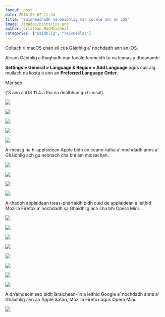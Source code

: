```yaml
---
layout: post
date: 2018-05-07 11:34
title: "Suidheachadh na Gàidhlig mar locale ann an iOS"
image: /images/posts/ios.png
author: Crìstean MacMhìcheil
categories: ["Gàidhlig", "Teicneòlas"]
---
```


Coltach ri macOS chan eil cùs Gàidhlig a’ nochdadh ann an iOS.

Airson Gàidhlig a thaghadh mar locale feumaidh tu na leanas a dhèanamh:

**Settings » General » Language &amp; Region » Add Language** agus cuir aig mullach na liosta e ann an **Preferred Language Order**.

Mar seo:

(‘S ann à iOS 11.4 a tha na dealbhan gu h-ìosal).

![](/images/posts/2018-05-07-suidheachadh-na-gaidhlig-mar-locale-ann-an-ios-img-01.png)

![](/images/posts/2018-05-07-suidheachadh-na-gaidhlig-mar-locale-ann-an-ios-img-02.png)

![](/images/posts/2018-05-07-suidheachadh-na-gaidhlig-mar-locale-ann-an-ios-img-03.png)

![](/images/posts/2018-05-07-suidheachadh-na-gaidhlig-mar-locale-ann-an-ios-img-04.png)

![](/images/posts/2018-05-07-suidheachadh-na-gaidhlig-mar-locale-ann-an-ios-img-05.png)

A-measg na h-applaidean Apple bidh an ceann-latha a’ nochdadh anns a’ Ghàidhlig ach gu neònach cha bhi am mìosachan.

![](/images/posts/2018-05-07-suidheachadh-na-gaidhlig-mar-locale-ann-an-ios-img-06.png)

![](/images/posts/2018-05-07-suidheachadh-na-gaidhlig-mar-locale-ann-an-ios-img-07.png)

![](/images/posts/2018-05-07-suidheachadh-na-gaidhlig-mar-locale-ann-an-ios-img-08.png)

![](/images/posts/2018-05-07-suidheachadh-na-gaidhlig-mar-locale-ann-an-ios-img-09.png)

A-thaobh applaidean treas-phàrtaidh bidh cuid de applaidean a leithid Mozilla Firefox a’ nochdadh sa Ghàidhlig ach cha bhi Opera Mini.

![](/images/posts/2018-05-07-suidheachadh-na-gaidhlig-mar-locale-ann-an-ios-img-11.png)

![](/images/posts/2018-05-07-suidheachadh-na-gaidhlig-mar-locale-ann-an-ios-img-12.png)

![](/images/posts/2018-05-07-suidheachadh-na-gaidhlig-mar-locale-ann-an-ios-img-13.png)

![](/images/posts/2018-05-07-suidheachadh-na-gaidhlig-mar-locale-ann-an-ios-img-14.png)

![](/images/posts/2018-05-07-suidheachadh-na-gaidhlig-mar-locale-ann-an-ios-img-15.png)

![](/images/posts/2018-05-07-suidheachadh-na-gaidhlig-mar-locale-ann-an-ios-img-16.png)

![](/images/posts/2018-05-07-suidheachadh-na-gaidhlig-mar-locale-ann-an-ios-img-17.png)

![](/images/posts/2018-05-07-suidheachadh-na-gaidhlig-mar-locale-ann-an-ios-img-18.png)

A dh’aindeoin seo bidh làraichean-lìn a leithid Google a’ nochdadh anns a’ Ghàidhlig ann an Apple Safari, Mozilla Firefox agus Opera Mini.

![](/images/posts/2018-05-07-suidheachadh-na-gaidhlig-mar-locale-ann-an-ios-img-10.png)
